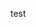 <link rel="stylesheet" href="/assets/css/styles.css">
<script>
  var ajax = new XMLHttpRequest();
  ajax.open("GET", "/assets/menu.html", false);
  ajax.send();
  document.head.innerHTML += ajax.responseText;
</script>

test
